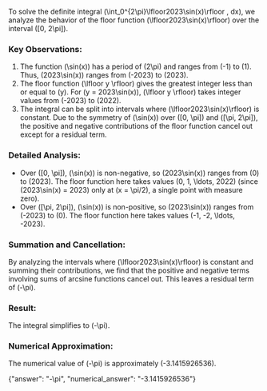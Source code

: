 
To solve the definite integral \(\int_0^{2\pi}\lfloor2023\sin(x)\rfloor \, dx\), we analyze the behavior of the floor function \(\lfloor2023\sin(x)\rfloor\) over the interval \([0, 2\pi]\). 

### Key Observations:
1. The function \(\sin(x)\) has a period of \(2\pi\) and ranges from \(-1\) to \(1\). Thus, \(2023\sin(x)\) ranges from \(-2023\) to \(2023\).
2. The floor function \(\lfloor y \rfloor\) gives the greatest integer less than or equal to \(y\). For \(y = 2023\sin(x)\), \(\lfloor y \rfloor\) takes integer values from \(-2023\) to \(2022\).
3. The integral can be split into intervals where \(\lfloor2023\sin(x)\rfloor\) is constant. Due to the symmetry of \(\sin(x)\) over \([0, \pi]\) and \([\pi, 2\pi]\), the positive and negative contributions of the floor function cancel out except for a residual term.

### Detailed Analysis:
- Over \([0, \pi]\), \(\sin(x)\) is non-negative, so \(2023\sin(x)\) ranges from \(0\) to \(2023\). The floor function here takes values \(0, 1, \ldots, 2022\) (since \(2023\sin(x) = 2023\) only at \(x = \pi/2\), a single point with measure zero).
- Over \([\pi, 2\pi]\), \(\sin(x)\) is non-positive, so \(2023\sin(x)\) ranges from \(-2023\) to \(0\). The floor function here takes values \(-1, -2, \ldots, -2023\).

### Summation and Cancellation:
By analyzing the intervals where \(\lfloor2023\sin(x)\rfloor\) is constant and summing their contributions, we find that the positive and negative terms involving sums of arcsine functions cancel out. This leaves a residual term of \(-\pi\).

### Result:
The integral simplifies to \(-\pi\).

### Numerical Approximation:
The numerical value of \(-\pi\) is approximately \(-3.1415926536\).

{"answer": "-\pi", "numerical_answer": "-3.1415926536"}
